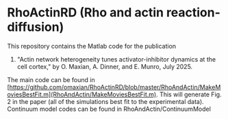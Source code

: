 # RhoActinRD (Rho and actin reaction-diffusion)

This repository contains the Matlab code for the publication
1. "Actin network heterogeneity tunes activator-inhibitor dynamics at the cell cortex," by O. Maxian, A. Dinner, and E. Munro, July 2025. 

The main code can be found in [https://github.com/omaxian/RhoActinRD/blob/master/RhoAndActin/MakeMoviesBestFit.m](RhoAndActin/MakeMoviesBestFit.m). This will generate Fig. 2 in the paper (all of the simulations best fit to the experimental data). Continuum model codes can be found in RhoAndActin/ContinuumModel 
